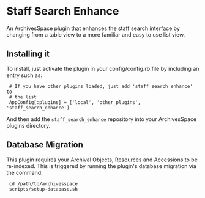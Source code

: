 Staff Search Enhance
====================

An ArchivesSpace plugin that enhances the staff search interface by changing from a table view
to a more familiar and easy to use list view.

## Installing it

To install, just activate the plugin in your config/config.rb file by
including an entry such as:

     # If you have other plugins loaded, just add 'staff_search_enhance' to
     # the list
     AppConfig[:plugins] = ['local', 'other_plugins', 'staff_search_enhance']

And then add the `staff_search_enhance` repository into your
ArchivesSpace plugins directory.


## Database Migration

This plugin requires your Archival Objects, Resources and Accessions to be re-indexed.  This is triggered by running the plugin's
database migration via the command:

     cd /path/to/archivesspace
     scripts/setup-database.sh